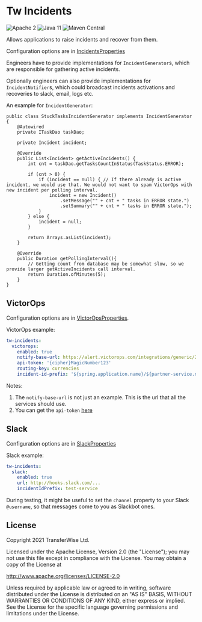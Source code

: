 # Tw Incidents

![Apache 2](https://img.shields.io/hexpm/l/plug.svg)
![Java 11](https://img.shields.io/badge/Java-11-blue.svg)
![Maven Central](https://badgen.net/maven/v/maven-central/com.transferwise.common/tw-incidents)

Allows applications to raise incidents and recover from them.

Configuration options are in [IncidentsProperties](src/main/java/com/transferwise/common/incidents/IncidentsProperties.java)

Engineers have to provide implementations for `IncidentGenerator`s, which are responsible for gathering active incidents.

Optionally engineers can also provide implementations for `IncidentNotifier`s, which could broadcast incidents activations and recoveries to slack, email, logs etc.

An example for `IncidentGenerator`:
```
public class StuckTasksIncidentGenerator implements IncidentGenerator {
    @Autowired
    private ITaskDao taskDao;

    private Incident incident;

    @Override
    public List<Incident> getActiveIncidents() {
        int cnt = taskDao.getTasksCountInStatus(TaskStatus.ERROR);

        if (cnt > 0) {
            if (incident == null) { // If there already is active incident, we would use that. We would not want to spam VictorOps with new incident per polling interval.
                incident = new Incident()
                    .setMessage("" + cnt + " tasks in ERROR state.")
                    .setSummary("" + cnt + " tasks in ERROR state.");
            }
        } else {
            incident = null;
        }

        return Arrays.asList(incident);
    }
    
    @Override
    public Duration getPollingInterval(){
        // Getting count from database may be somewhat slow, so we provide larger getActiveIncidents call interval. 
        return Duration.ofMinutes(5);
    }
}
```

## VictorOps

Configuration options are in [VictorOpsProperties](src/main/java/com/transferwise/common/incidents/victorops/VictorOpsProperties.java).

VictorOps example:
```yaml
tw-incidents:
  victorops:
    enabled: true
    notify-base-url: https://alert.victorops.com/integrations/generic/20131114/alert/
    api-token: '{cipher}MagicNumber123'
    routing-key: currencies
    incident-id-prefix: '${spring.application.name}/${partner-service.node-id}/'
```

Notes:
1. The `notify-base-url` is not just an example. This is the url that all the services should use.
2. You can get the `api-token` [here](https://portal.victorops.com/dash/transferwise/#/advanced/rest)

## Slack

Configuration options are in [SlackProperties](src/main/java/com/transferwise/common/incidents/slack/SlackProperties.java)

Slack example:
```yaml
tw-incidents:
  slack:
    enabled: true
    url: http://hooks.slack.com/...
    incidentIdPrefix: test-service
```

During testing, it might be useful to set the `channel` property to your Slack `@username`, so that messages come to you as Slackbot ones.

## License
Copyright 2021 TransferWise Ltd.
 
Licensed under the Apache License, Version 2.0 (the "License");
you may not use this file except in compliance with the License.
You may obtain a copy of the License at
 
http://www.apache.org/licenses/LICENSE-2.0
 
Unless required by applicable law or agreed to in writing, software
distributed under the License is distributed on an "AS IS" BASIS,
WITHOUT WARRANTIES OR CONDITIONS OF ANY KIND, either express or implied.
See the License for the specific language governing permissions and
limitations under the License.